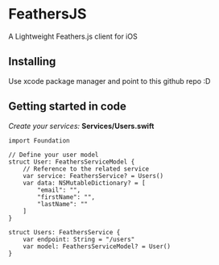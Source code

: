 # FeathersJS

A Lightweight Feathers.js client for iOS

## Installing
Use xcode package manager and point to this github repo :D

## Getting started in code

*Create your services:*
__Services/Users.swift__
```
import Foundation

// Define your user model
struct User: FeathersServiceModel {
    // Reference to the related service
    var service: FeathersService? = Users()
    var data: NSMutableDictionary? = [
        "email": "",
        "firstName": "",
        "lastName": ""
    ]
}

struct Users: FeathersService {    
    var endpoint: String = "/users"
    var model: FeathersServiceModel? = User()
}
```
